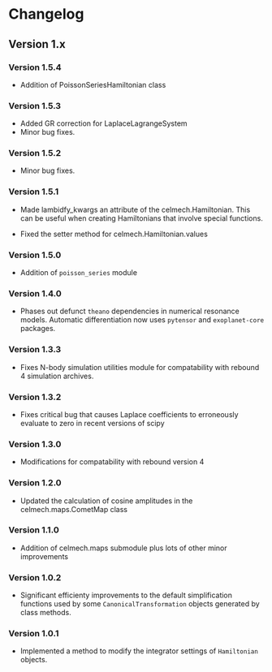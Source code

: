 # Changelog

## Version 1.x

### Version 1.5.4
* Addition of PoissonSeriesHamiltonian class

### Version 1.5.3
* Added GR correction for LaplaceLagrangeSystem
* Minor bug fixes.

### Version 1.5.2
* Minor bug fixes.

### Version 1.5.1
* Made lambidfy_kwargs an attribute of the celmech.Hamiltonian. This can be
  useful when creating Hamiltonians that involve special functions.
  
* Fixed the setter method for celmech.Hamiltonian.values

### Version 1.5.0
* Addition of `poisson_series` module

### Version 1.4.0
* Phases out defunct `theano` dependencies in numerical resonance models.
  Automatic differentiation now uses `pytensor` and `exoplanet-core` packages. 

### Version 1.3.3
* Fixes N-body simulation utilities module for compatability with rebound 4
  simulation archives.

### Version 1.3.2
* Fixes critical bug that causes Laplace coefficients to erroneously evaluate to
  zero in recent versions of scipy

### Version 1.3.0
* Modifications for compatability with rebound version 4

### Version 1.2.0
* Updated the calculation of cosine amplitudes in the celmech.maps.CometMap
  class

### Version 1.1.0
* Addition of celmech.maps submodule plus lots of other minor improvements

### Version 1.0.2
* Significant efficienty improvements to the default simplification functions
  used by some `CanonicalTransformation` objects generated by class methods.

### Version 1.0.1
* Implemented a method to modify the integrator settings of `Hamiltonian`
  objects.
